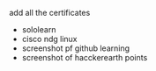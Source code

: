 add all the certificates 
* sololearn 
* cisco ndg linux
* screenshot pf github learning
* screenshot of hacckerearth points